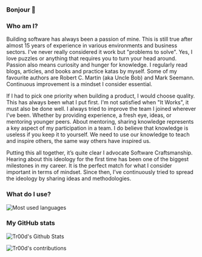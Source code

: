 ### Bonjour 👋

### Who am I?
Building software has always been a passion of mine. This is still true after almost 15 years of experience in various environments and business sectors. I've never really considered it work but "problems to solve". Yes, I love puzzles or anything that requires you to turn your head around.
Passion also means curiosity and hunger for knowledge. I regularly read blogs, articles, and books and practice katas by myself. Some of my favourite authors are Robert C. Martin (aka Uncle Bob) and Mark Seemann. Continuous improvement is a mindset I consider essential.

If I had to pick one priority when building a product, I would choose quality. This has always been what I put first. I'm not satisfied when "It Works", it must also be done well. 
I always tried to improve the team I joined wherever I've been. Whether by providing experience, a fresh eye, ideas, or mentoring younger peers. 
About mentoring, sharing knowledge represents a key aspect of my participation in a team. I do believe that knowledge is useless if you keep it to yourself. We need to use our knowledge to teach and inspire others, the same way others have inspired us.

Putting this all together, it’s quite clear I advocate Software Craftsmanship. Hearing about this ideology for the first time has been one of the biggest milestones in my career. It is the perfect match for what I consider important in terms of mindset. Since then, I’ve continuously tried to spread the ideology by sharing ideas and methodologies.

### What do I use?
![Most used languages](https://github-readme-stats.vercel.app/api/top-langs/?username=Tr00d&layout=compact&theme=gotham)

### My GitHub stats
![Tr00d's Github Stats](https://github-readme-stats.vercel.app/api?username=Tr00d&show_icons=true&theme=gotham)

![Tr00d's contributions](https://github-readme-streak-stats.herokuapp.com/?user=Tr00d&show_icons=true&theme=gotham)
